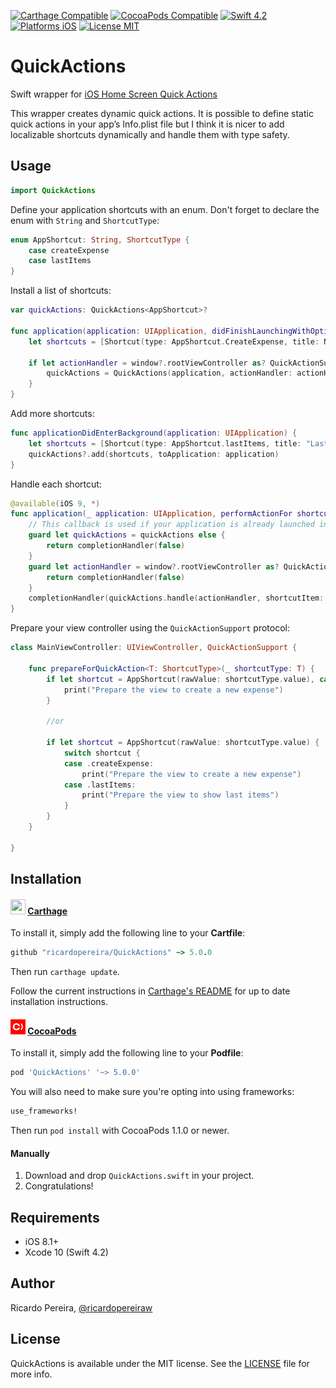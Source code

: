 [![Carthage Compatible](https://img.shields.io/badge/Carthage-compatible-4BC51D.svg)](https://github.com/Carthage/Carthage)
[![CocoaPods Compatible](https://img.shields.io/cocoapods/v/QuickActions.svg)](https://cocoapods.org/pods/QuickActions)
[![Swift 4.2](https://img.shields.io/badge/Swift-4.2-orange.svg?style=flat)](https://developer.apple.com/swift/)
[![Platforms iOS](https://img.shields.io/badge/Platforms-iOS-lightgray.svg?style=flat)](http://www.apple.com/ios/)
[![License MIT](https://img.shields.io/badge/license-MIT-blue.svg)](https://opensource.org/licenses/MIT)


# QuickActions
Swift wrapper for [iOS Home Screen Quick Actions](https://developer.apple.com/library/prerelease/ios/documentation/UserExperience/Conceptual/Adopting3DTouchOniPhone/index.html#//apple_ref/doc/uid/TP40016543-CH1-SW2)

This wrapper creates dynamic quick actions. It is possible to define static quick actions in your app’s Info.plist file but I think it is nicer to add localizable shortcuts dynamically and handle them with type safety.

## Usage

```swift
import QuickActions
```

Define your application shortcuts with an enum. Don't forget to declare the enum with `String` and `ShortcutType`:

```swift
enum AppShortcut: String, ShortcutType {
    case createExpense
    case lastItems
}
```

Install a list of shortcuts:


```swift
var quickActions: QuickActions<AppShortcut>?

func application(application: UIApplication, didFinishLaunchingWithOptions launchOptions: [UIApplication.LaunchOptionsKey: Any]? = nil) -> Bool {
    let shortcuts = [Shortcut(type: AppShortcut.CreateExpense, title: NSLocalizedString("CreateExpenseTitle", comment: ""), subtitle: NSLocalizedString("CreateExpenseSubTitle", comment: ""), icon: .Add)]

    if let actionHandler = window?.rootViewController as? QuickActionSupport, bundleIdentifier = NSBundle.mainBundle().bundleIdentifier {
        quickActions = QuickActions(application, actionHandler: actionHandler, bundleIdentifier: bundleIdentifier, shortcuts: shortcuts, launchOptions: launchOptions)
    }
}
```

Add more shortcuts:

```swift
func applicationDidEnterBackground(application: UIApplication) {
    let shortcuts = [Shortcut(type: AppShortcut.lastItems, title: "Last items", subtitle: nil, icon: nil)]
    quickActions?.add(shortcuts, toApplication: application)
}
```

Handle each shortcut:

```swift
@available(iOS 9, *)
func application(_ application: UIApplication, performActionFor shortcutItem: UIApplicationShortcutItem, completionHandler: @escaping (Bool) -> Swift.Void) {
    // This callback is used if your application is already launched in the background, if not application(_:,willFinishLaunchingWithOptions:) or application(_:didFinishLaunchingWithOptions) will be called (handle the shortcut in those callbacks and return `false`)
    guard let quickActions = quickActions else {
        return completionHandler(false)
    }
    guard let actionHandler = window?.rootViewController as? QuickActionSupport else {
        return completionHandler(false)
    }
    completionHandler(quickActions.handle(actionHandler, shortcutItem: shortcutItem))
}
```

Prepare your view controller using the `QuickActionSupport` protocol:

```swift
class MainViewController: UIViewController, QuickActionSupport {

    func prepareForQuickAction<T: ShortcutType>(_ shortcutType: T) {
        if let shortcut = AppShortcut(rawValue: shortcutType.value), case .createExpense = shortcut {
            print("Prepare the view to create a new expense")
        }

        //or

        if let shortcut = AppShortcut(rawValue: shortcutType.value) {
            switch shortcut {
            case .createExpense:
                print("Prepare the view to create a new expense")
            case .lastItems:
                print("Prepare the view to show last items")
            }
        }
    }    

}
```

## Installation

#### <img src="https://cloud.githubusercontent.com/assets/432536/5252404/443d64f4-7952-11e4-9d26-fc5cc664cb61.png" width="24" height="24"> [Carthage]

[Carthage]: https://github.com/Carthage/Carthage

To install it, simply add the following line to your **Cartfile**:

```ruby
github "ricardopereira/QuickActions" ~> 5.0.0
```

Then run `carthage update`.

Follow the current instructions in [Carthage's README][carthage-installation]
for up to date installation instructions.

[carthage-installation]: https://github.com/Carthage/Carthage#adding-frameworks-to-an-application

#### <img src="https://raw.githubusercontent.com/ricardopereira/resources/master/img/cocoapods.png" width="24" height="24"> [CocoaPods]

[CocoaPods]: http://cocoapods.org

To install it, simply add the following line to your **Podfile**:

```ruby
pod 'QuickActions' '~> 5.0.0'
```

You will also need to make sure you're opting into using frameworks:

```ruby
use_frameworks!
```

Then run `pod install` with CocoaPods 1.1.0 or newer.

#### Manually
1. Download and drop ```QuickActions.swift``` in your project.  
2. Congratulations! 

## Requirements

* iOS 8.1+
* Xcode 10 (Swift 4.2)

## Author

Ricardo Pereira, [@ricardopereiraw](https://twitter.com/ricardopereiraw)

## License

QuickActions is available under the MIT license. See the [LICENSE] file for more info.

[LICENSE]: /LICENSE

